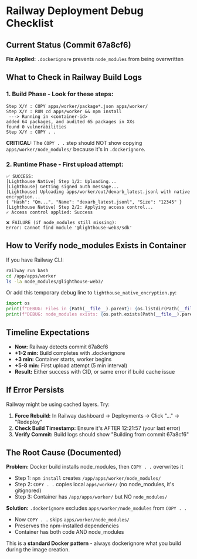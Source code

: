 # Railway Deployment Debug Checklist

## Current Status (Commit 67a8cf6)

**Fix Applied:** `.dockerignore` prevents `node_modules` from being overwritten

## What to Check in Railway Build Logs

### 1. Build Phase - Look for these steps:

```
Step X/Y : COPY apps/worker/package*.json apps/worker/
Step X/Y : RUN cd apps/worker && npm install
 ---> Running in <container-id>
added 64 packages, and audited 65 packages in XXs
found 0 vulnerabilities
Step X/Y : COPY . .
```

**CRITICAL:** The `COPY . .` step should NOT show copying `apps/worker/node_modules/` because it's in `.dockerignore`.

### 2. Runtime Phase - First upload attempt:

```
✅ SUCCESS:
[Lighthouse Native] Step 1/2: Uploading...
[Lighthouse] Getting signed auth message...
[Lighthouse] Uploading apps/worker/out/dexarb_latest.jsonl with native encryption...
{ "Hash": "Qm...", "Name": "dexarb_latest.jsonl", "Size": "12345" }
[Lighthouse Native] Step 2/2: Applying access control...
✓ Access control applied: Success

❌ FAILURE (if node_modules still missing):
Error: Cannot find module '@lighthouse-web3/sdk'
```

## How to Verify node_modules Exists in Container

If you have Railway CLI:
```bash
railway run bash
cd /app/apps/worker
ls -la node_modules/@lighthouse-web3/
```

Or add this temporary debug line to `lighthouse_native_encryption.py`:
```python
import os
print(f"DEBUG: Files in {Path(__file__).parent}: {os.listdir(Path(__file__).parent)}")
print(f"DEBUG: node_modules exists: {os.path.exists(Path(__file__).parent / 'node_modules')}")
```

## Timeline Expectations

- **Now:** Railway detects commit 67a8cf6
- **+1-2 min:** Build completes with .dockerignore
- **+3 min:** Container starts, worker begins
- **+5-8 min:** First upload attempt (5 min interval)
- **Result:** Either success with CID, or same error if build cache issue

## If Error Persists

Railway might be using cached layers. Try:

1. **Force Rebuild:** In Railway dashboard → Deployments → Click "..." → "Redeploy"
2. **Check Build Timestamp:** Ensure it's AFTER 12:21:57 (your last error)
3. **Verify Commit:** Build logs should show "Building from commit 67a8cf6"

## The Root Cause (Documented)

**Problem:** Docker build installs node_modules, then `COPY . .` overwrites it
- Step 1: `npm install` creates `/app/apps/worker/node_modules/`
- Step 2: `COPY . .` copies local `apps/worker/` (no node_modules, it's gitignored)
- Step 3: Container has `/app/apps/worker/` but NO `node_modules/`

**Solution:** `.dockerignore` excludes `apps/worker/node_modules` from `COPY . .`
- Now `COPY . .` skips `apps/worker/node_modules/`
- Preserves the npm-installed dependencies
- Container has both code AND node_modules

This is a **standard Docker pattern** - always dockerignore what you build during the image creation.
